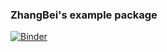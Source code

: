 ### ZhangBei's example package

[![Binder](https://mybinder.org/badge_logo.svg)](https://mybinder.org/v2/gh/rular099/testbind.git/master)
